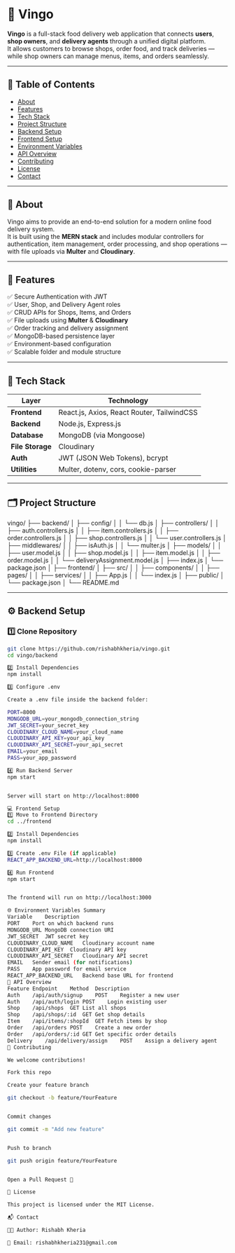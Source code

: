 # 🍕 Vingo

**Vingo** is a full-stack food delivery web application that connects **users**, **shop owners**, and **delivery agents** through a unified digital platform.  
It allows customers to browse shops, order food, and track deliveries — while shop owners can manage menus, items, and orders seamlessly.

---

## 🧭 Table of Contents

- [About](#about)
- [Features](#features)
- [Tech Stack](#tech-stack)
- [Project Structure](#project-structure)
- [Backend Setup](#backend-setup)
- [Frontend Setup](#frontend-setup)
- [Environment Variables](#environment-variables)
- [API Overview](#api-overview)
- [Contributing](#contributing)
- [License](#license)
- [Contact](#contact)

---

## 📘 About

Vingo aims to provide an end-to-end solution for a modern online food delivery system.  
It is built using the **MERN stack** and includes modular controllers for authentication, item management, order processing, and shop operations — with file uploads via **Multer** and **Cloudinary**.

---

## 🚀 Features

✅ Secure Authentication with JWT  
✅ User, Shop, and Delivery Agent roles  
✅ CRUD APIs for Shops, Items, and Orders  
✅ File uploads using **Multer** & **Cloudinary**  
✅ Order tracking and delivery assignment  
✅ MongoDB-based persistence layer  
✅ Environment-based configuration  
✅ Scalable folder and module structure  

---

## 🧰 Tech Stack

| Layer | Technology |
|-------|-------------|
| **Frontend** | React.js, Axios, React Router, TailwindCSS |
| **Backend** | Node.js, Express.js |
| **Database** | MongoDB (via Mongoose) |
| **File Storage** | Cloudinary |
| **Auth** | JWT (JSON Web Tokens), bcrypt |
| **Utilities** | Multer, dotenv, cors, cookie-parser |

---

## 🗂️ Project Structure
vingo/
├── backend/
│ ├── config/
│ │ └── db.js
│ ├── controllers/
│ │ ├── auth.controllers.js
│ │ ├── item.controllers.js
│ │ ├── order.controllers.js
│ │ ├── shop.controllers.js
│ │ └── user.controllers.js
│ ├── middlewares/
│ │ ├── isAuth.js
│ │ └── multer.js
│ ├── models/
│ │ ├── user.model.js
│ │ ├── shop.model.js
│ │ ├── item.model.js
│ │ ├── order.model.js
│ │ └── deliveryAssignment.model.js
│ ├── index.js
│ └── package.json
│
├── frontend/
│ ├── src/
│ │ ├── components/
│ │ ├── pages/
│ │ ├── services/
│ │ ├── App.js
│ │ └── index.js
│ ├── public/
│ └── package.json
│
└── README.md


---

## ⚙️ Backend Setup

### 1️⃣ Clone Repository
```bash
git clone https://github.com/rishabhkheria/vingo.git
cd vingo/backend

2️⃣ Install Dependencies
npm install

3️⃣ Configure .env

Create a .env file inside the backend folder:

PORT=8000
MONGODB_URL=your_mongodb_connection_string
JWT_SECRET=your_secret_key
CLOUDINARY_CLOUD_NAME=your_cloud_name
CLOUDINARY_API_KEY=your_api_key
CLOUDINARY_API_SECRET=your_api_secret
EMAIL=your_email
PASS=your_app_password

4️⃣ Run Backend Server
npm start


Server will start on http://localhost:8000

💻 Frontend Setup
1️⃣ Move to Frontend Directory
cd ../frontend

2️⃣ Install Dependencies
npm install

3️⃣ Create .env File (if applicable)
REACT_APP_BACKEND_URL=http://localhost:8000

4️⃣ Run Frontend
npm start


The frontend will run on http://localhost:3000

🌐 Environment Variables Summary
Variable	Description
PORT	Port on which backend runs
MONGODB_URL	MongoDB connection URI
JWT_SECRET	JWT secret key
CLOUDINARY_CLOUD_NAME	Cloudinary account name
CLOUDINARY_API_KEY	Cloudinary API key
CLOUDINARY_API_SECRET	Cloudinary API secret
EMAIL	Sender email (for notifications)
PASS	App password for email service
REACT_APP_BACKEND_URL	Backend base URL for frontend
🔗 API Overview
Feature	Endpoint	Method	Description
Auth	/api/auth/signup	POST	Register a new user
Auth	/api/auth/login	POST	Login existing user
Shop	/api/shops	GET	List all shops
Shop	/api/shops/:id	GET	Get shop details
Item	/api/items/:shopId	GET	Fetch items by shop
Order	/api/orders	POST	Create a new order
Order	/api/orders/:id	GET	Get specific order details
Delivery	/api/delivery/assign	POST	Assign a delivery agent
🧩 Contributing

We welcome contributions!

Fork this repo

Create your feature branch

git checkout -b feature/YourFeature


Commit changes

git commit -m "Add new feature"


Push to branch

git push origin feature/YourFeature


Open a Pull Request 🚀

🪪 License

This project is licensed under the MIT License.

📬 Contact

👨‍💻 Author: Rishabh Kheria

📧 Email: rishabhkheria231@gmail.com



